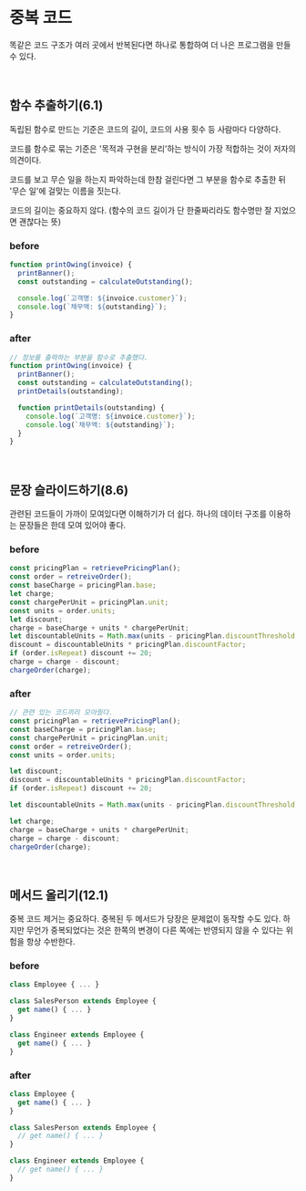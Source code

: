# 중복 코드

똑같은 코드 구조가 여러 곳에서 반복된다면 하나로 통합하여 더 나은 프로그램을 만들 수 있다.

</br>

## 함수 추출하기(6.1)

독립된 함수로 만드는 기준은 코드의 길이, 코드의 사용 횟수 등 사람마다 다양하다.

코드를 함수로 묶는 기준은 '목적과 구현을 분리'하는 방식이 가장 적합하는 것이 저자의 의견이다.

코드를 보고 무슨 일을 하는지 파악하는데 한참 걸린다면 그 부분을 함수로 추출한 뒤 '무슨 일'에 걸맞는 이름을 짓는다.

코드의 길이는 중요하지 않다. (함수의 코드 길이가 단 한줄짜리라도 함수명만 잘 지었으면 괜찮다는 뜻)

### before

```javascript
function printOwing(invoice) {
  printBanner();
  const outstanding = calculateOutstanding();

  console.log(`고객명: ${invoice.customer}`);
  console.log(`채무액: ${outstanding}`);
}
```

### after

```javascript
// 정보를 출력하는 부분을 함수로 추출했다.
function printOwing(invoice) {
  printBanner();
  const outstanding = calculateOutstanding();
  printDetails(outstanding);

  function printDetails(outstanding) {
    console.log(`고객명: ${invoice.customer}`);
    console.log(`채무액: ${outstanding}`);
  }
}
```

</br>

## 문장 슬라이드하기(8.6)

관련된 코드들이 가까이 모여있다면 이해하기가 더 쉽다. 하나의 데이터 구조를 이용하는 문장들은 한데 모여 있어야 좋다.

### before

```javascript
const pricingPlan = retrievePricingPlan();
const order = retreiveOrder();
const baseCharge = pricingPlan.base;
let charge;
const chargePerUnit = pricingPlan.unit;
const units = order.units;
let discount;
charge = baseCharge + units * chargePerUnit;
let discountableUnits = Math.max(units - pricingPlan.discountThreshold, 0);
discount = discountableUnits * pricingPlan.discountFactor;
if (order.isRepeat) discount += 20;
charge = charge - discount;
chargeOrder(charge);
```

### after

```javascript
// 관련 있는 코드끼리 모아줬다.
const pricingPlan = retrievePricingPlan();
const baseCharge = pricingPlan.base;
const chargePerUnit = pricingPlan.unit;
const order = retreiveOrder();
const units = order.units;

let discount;
discount = discountableUnits * pricingPlan.discountFactor;
if (order.isRepeat) discount += 20;

let discountableUnits = Math.max(units - pricingPlan.discountThreshold, 0);

let charge;
charge = baseCharge + units * chargePerUnit;
charge = charge - discount;
chargeOrder(charge);
```

</br>

## 메서드 올리기(12.1)

중복 코드 제거는 중요하다. 중복된 두 메서드가 당장은 문제없이 동작할 수도 있다. 하지만 무언가 중복되었다는 것은 한쪽의 변경이 다른 쪽에는 반영되지 않을 수 있다는 위험을 항상 수반한다.

### before

```javascript
class Employee { ... }

class SalesPerson extends Employee {
  get name() { ... }
}

class Engineer extends Employee {
  get name() { ... }
}
```

### after

```javascript
class Employee {
  get name() { ... }
}

class SalesPerson extends Employee {
  // get name() { ... }
}

class Engineer extends Employee {
  // get name() { ... }
}

```
